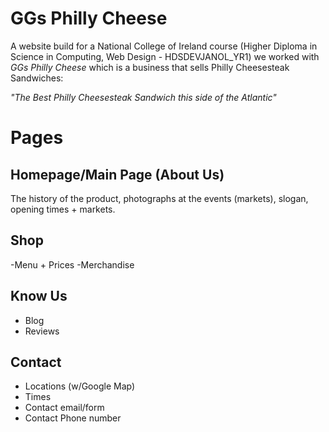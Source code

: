 # GGs Philly Cheese

A website build for a National College of Ireland course (Higher Diploma in Science in Computing, Web Design - HDSDEVJANOL_YR1) we worked with _GGs Philly Cheese_ which is a business that sells Philly Cheesesteak Sandwiches:

_"The Best Philly Cheesesteak Sandwich this side of the Atlantic"_


# Pages
## Homepage/Main Page (About Us)
The history of the product, photographs at the events (markets), slogan, opening times + markets.

## Shop
-Menu + Prices
-Merchandise

## Know Us
* Blog 
* Reviews
## Contact
* Locations (w/Google Map)
* Times
* Contact email/form
* Contact Phone number
